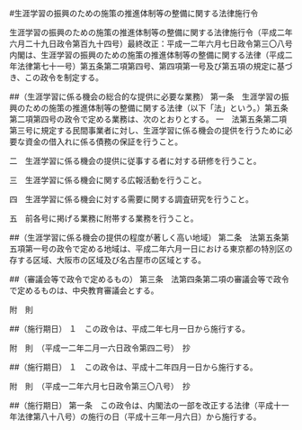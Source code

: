 #生涯学習の振興のための施策の推進体制等の整備に関する法律施行令


生涯学習の振興のための施策の推進体制等の整備に関する法律施行令（平成二年六月二十九日政令第百九十四号）最終改正：平成一二年六月七日政令第三〇八号　内閣は、生涯学習の振興のための施策の推進体制等の整備に関する法律（平成二年法律第七十一号）第五条第二項第四号、第四項第一号及び第五項の規定に基づき、この政令を制定する。

##（生涯学習に係る機会の総合的な提供に必要な業務）
第一条　生涯学習の振興のための施策の推進体制等の整備に関する法律（以下「法」という。）第五条第二項第四号の政令で定める業務は、次のとおりとする。
一　法第五条第二項第三号に規定する民間事業者に対し、生涯学習に係る機会の提供を行うために必要な資金の借入れに係る債務の保証を行うこと。

二　生涯学習に係る機会の提供に従事する者に対する研修を行うこと。

三　生涯学習に係る機会に関する広報活動を行うこと。

四　生涯学習に係る機会に対する需要に関する調査研究を行うこと。

五　前各号に掲げる業務に附帯する業務を行うこと。




##（生涯学習に係る機会の提供の程度が著しく高い地域）
第二条　法第五条第五項第一号の政令で定める地域は、平成二年六月一日における東京都の特別区の存する区域、大阪市の区域及び名古屋市の区域とする。



##（審議会等で政令で定めるもの）
第三条　法第四条第二項の審議会等で政令で定めるものは、中央教育審議会とする。




附　則

##（施行期日）
１　この政令は、平成二年七月一日から施行する。


附　則　（平成一二年二月一六日政令第四二号）　抄

##（施行期日）
１　この政令は、平成十二年四月一日から施行する。


附　則　（平成一二年六月七日政令第三〇八号）　抄


##（施行期日）
第一条　この政令は、内閣法の一部を改正する法律（平成十一年法律第八十八号）の施行の日（平成十三年一月六日）から施行する。





